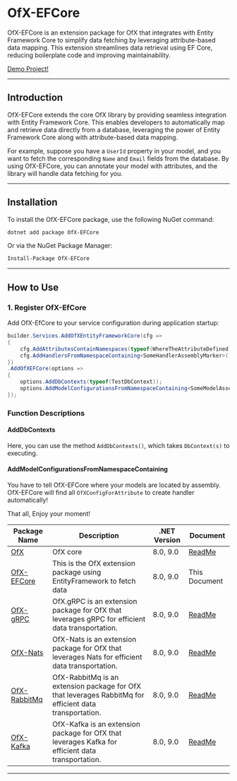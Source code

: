 # OfX-EFCore

OfX-EFCore is an extension package for OfX that integrates with Entity Framework Core to simplify data fetching by leveraging attribute-based data mapping. This extension streamlines data retrieval using EF Core, reducing boilerplate code and improving maintainability.

[Demo Project!](https://github.com/quyvu01/TestOfX-Demo)

---

## Introduction

OfX-EFCore extends the core OfX library by providing seamless integration with Entity Framework Core. This enables developers to automatically map and retrieve data directly from a database, leveraging the power of Entity Framework Core along with attribute-based data mapping.

For example, suppose you have a `UserId` property in your model, and you want to fetch the corresponding `Name` and `Email` fields from the database. By using OfX-EFCore, you can annotate your model with attributes, and the library will handle data fetching for you.

---

## Installation

To install the OfX-EFCore package, use the following NuGet command:

```bash
dotnet add package OfX-EFCore
```

Or via the NuGet Package Manager:

```bash
Install-Package OfX-EFCore
```

---

## How to Use

### 1. Register OfX-EfCore

Add OfX-EfCore to your service configuration during application startup:

```csharp
builder.Services.AddOfXEntityFrameworkCore(cfg =>
{
    cfg.AddAttributesContainNamespaces(typeof(WhereTheAttributeDefined).Assembly);
    cfg.AddHandlersFromNamespaceContaining<SomeHandlerAssemblyMarker>();
})
.AddOfXEFCore(options =>
{
    options.AddDbContexts(typeof(TestDbContext));
    options.AddModelConfigurationsFromNamespaceContaining<SomeModelAssemblyMarker>();
});
```
### Function Descriptions
#### AddDbContexts
Here, you can use the method `AddDbContexts()`, which takes `DbContext(s)` to executing.
#### AddModelConfigurationsFromNamespaceContaining
You have to tell OfX-EFCore where your models are located by assembly. OfX-EFCore will find all `OfXConfigForAttribute` to create handler automatically!

That all, Enjoy your moment!

| Package Name                                                 | Description                                                                                             | .NET Version | Document                                                                      |
|--------------------------------------------------------------|---------------------------------------------------------------------------------------------------------|--------------|-------------------------------------------------------------------------------|
| [OfX](https://www.nuget.org/packages/OfX/)                   | OfX core                                                                                                | 8.0, 9.0     | [ReadMe](https://github.com/quyvu01/OfX/blob/main/README.md)                  |
| [OfX-EFCore](https://www.nuget.org/packages/OfX-EFCore/)     | This is the OfX extension package using EntityFramework to fetch data                                   | 8.0, 9.0     | This Document                                                                 |
| [OfX-gRPC](https://www.nuget.org/packages/OfX-gRPC/)         | OfX.gRPC is an extension package for OfX that leverages gRPC for efficient data transportation.         | 8.0, 9.0     | [ReadMe](https://github.com/quyvu01/OfX/blob/main/src/OfX.Grpc/README.md)     |
| [OfX-Nats](https://www.nuget.org/packages/OfX-Nats/)         | OfX-Nats is an extension package for OfX that leverages Nats for efficient data transportation.         | 8.0, 9.0     | [ReadMe](https://github.com/quyvu01/OfX/blob/main/src/OfX.Nats/README.md)     |
| [OfX-RabbitMq](https://www.nuget.org/packages/OfX-RabbitMq/) | OfX-RabbitMq is an extension package for OfX that leverages RabbitMq for efficient data transportation. | 8.0, 9.0     | [ReadMe](https://github.com/quyvu01/OfX/blob/main/src/OfX.RabbitMq/README.md) |
| [OfX-Kafka](https://www.nuget.org/packages/OfX-Kafka/)       | OfX-Kafka is an extension package for OfX that leverages Kafka for efficient data transportation.       | 8.0, 9.0     | [ReadMe](https://github.com/quyvu01/OfX/blob/main/src/OfX.Kafka/README.md)    |
---
